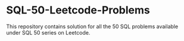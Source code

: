 # SQL-50-Leetcode-Problems
This repository contains solution for all the 50 SQL problems available under SQL 50 series on Leetcode.
